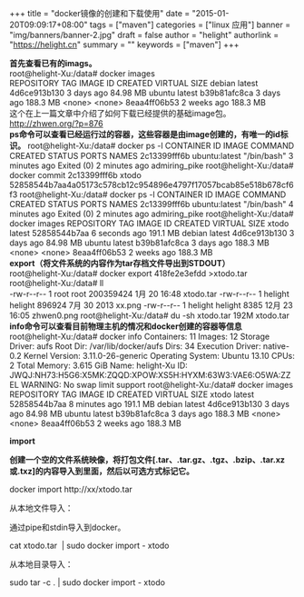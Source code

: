 +++
title = "docker镜像的创建和下载使用"
date = "2015-01-20T09:09:17+08:00"
tags = ["maven"]
categories = ["linux 应用"]
banner = "img/banners/banner-2.jpg"
draft = false
author = "helight"
authorlink = "https://helight.cn"
summary = ""
keywords = ["maven"]
+++

<div><strong>首先查看已有的imags。 </strong></div>
<div>root@helight-Xu:/data# docker images</div>
<div>REPOSITORY TAG IMAGE ID CREATED VIRTUAL SIZE
debian latest 4d6ce913b130 3 days ago 84.98 MB
ubuntu latest b39b81afc8ca 3 days ago 188.3 MB
&lt;none&gt; &lt;none&gt; 8eaa4ff06b53 2 weeks ago 188.3 MB</div>
<div>这个在上一篇文章中介绍了如何下载已经提供的基础image包。<a href="http://zhwen.org/?p=876" target="_blank">http://zhwen.org/?p=876</a></div>
<div></div>
<div><strong>ps命令可以查看已经运行过的容器，这些容器是由image创建的，有唯一的id标识。</strong>
root@helight-Xu:/data# docker ps -l
CONTAINER ID IMAGE COMMAND CREATED STATUS PORTS NAMES
2c13399fff6b ubuntu:latest "/bin/bash" 3 minutes ago Exited (0) 2 minutes ago admiring_pike
root@helight-Xu:/data# docker commit 2c13399fff6b xtodo
52858544b7aa4a05173c578cb12c954896e4797f17057bcab85e518b678cf6f3
root@helight-Xu:/data# docker ps -l
CONTAINER ID IMAGE COMMAND CREATED STATUS PORTS NAMES
2c13399fff6b ubuntu:latest "/bin/bash" 4 minutes ago Exited (0) 2 minutes ago admiring_pike
root@helight-Xu:/data# docker images
REPOSITORY TAG IMAGE ID CREATED VIRTUAL SIZE
xtodo latest 52858544b7aa 6 seconds ago 191.1 MB
debian latest 4d6ce913b130 3 days ago 84.98 MB
ubuntu latest b39b81afc8ca 3 days ago 188.3 MB
&lt;none&gt; &lt;none&gt; 8eaa4ff06b53 2 weeks ago 188.3 MB</div>
<div><strong>export（将文件系统的内容作为tar存档文件导出到STDOUT）</strong></div>
<div>root@helight-Xu:/data# docker export 418fe2e3efdd &gt;xtodo.tar
root@helight-Xu:/data# ll</div>
<div>-rw-r--r-- 1 root root 200359424 1月 20 16:48 xtodo.tar
-rw-r--r-- 1 helight helight 896924 7月 30 2013 xx.png
-rw-r--r-- 1 helight helight 8385 12月 23 16:05 zhwen0.png
root@helight-Xu:/data# du -sh xtodo.tar
192M xtodo.tar</div>
<div></div>
<div><strong>info命令可以查看目前物理主机的情况和docker创建的容器等信息</strong>
root@helight-Xu:/data# docker info
Containers: 11
Images: 12
Storage Driver: aufs
Root Dir: /var/lib/docker/aufs
Dirs: 34
Execution Driver: native-0.2
Kernel Version: 3.11.0-26-generic
Operating System: Ubuntu 13.10
CPUs: 2
Total Memory: 3.615 GiB
Name: helight-Xu
ID: JWQJ:NH73:H5G6:X5MK:ZQQD:XPOW:XS5H:HYXM:63W3:VAE6:O5WA:ZZEL
WARNING: No swap limit support
root@helight-Xu:/data# docker images
REPOSITORY TAG IMAGE ID CREATED VIRTUAL SIZE
xtodo latest 52858544b7aa 8 minutes ago 191.1 MB
debian latest 4d6ce913b130 3 days ago 84.98 MB
ubuntu latest b39b81afc8ca 3 days ago 188.3 MB
&lt;none&gt; &lt;none&gt; 8eaa4ff06b53 2 weeks ago 188.3 MB</div>
<div>

<strong>import</strong>

<strong>创建一个空的文件系统映像，将打包文件[.tar、.tar.gz、.tgz、.bzip、.tar.xz或.txz]的内容导入到里面，然后以可选方式标记它。</strong>

docker import http://xx/xtodo.tar

从本地文件导入：

通过pipe和stdin导入到docker。

cat xtodo.tar  | sudo docker import - xtodo

从本地目录导入：

sudo tar -c . | sudo docker import - xtodo

</div>